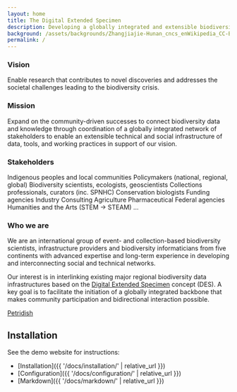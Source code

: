 ```yaml
---
layout: home
title: The Digital Extended Specimen
description: Developing a globally integrated and extensible biodiversity data infrastructure
background: /assets/backgrounds/Zhangjiajie-Hunan_cncs_enWikipedia_CC-BY-SAIntl40_the_World_Heritage_Site_Wulingyuan_in_Zhangjiajie_of_Hunan_PR_China.jpg
permalink: /
---
```


### Vision

Enable research that contributes to novel discoveries and addresses the societal challenges leading to the biodiversity crisis.

### Mission

Expand on the community-driven successes to connect biodiversity data and knowledge through coordination of a globally integrated network of stakeholders to enable an extensible technical and social infrastructure of data, tools, and working practices in support of our vision.

### Stakeholders

Indigenous peoples and local communities
Policymakers (national, regional, global)
Biodiversity scientists, ecologists, geoscientists
Collections professionals, curators (inc. SPNHC)
Conservation biologists
Funding agencies
Industry
Consulting
Agriculture
Pharmaceutical 
Federal agencies                                 
Humanities and the Arts (STEM → STEAM)
…


### Who we are

We are an international group of event- and collection-based biodiversity scientists, infrastructure providers and biodiversity informaticians from five continents with advanced expertise and long-term experience in developing and interconnecting social and technical networks. 

Our interest is in interlinking existing major regional biodiversity data infrastructures based on the [Digital Extended Specimen](https://doi.org/10.1093/biosci/biac060) concept (DES). A key goal is to facilitate the initiation of a globally integrated backbone that makes community participation and bidirectional interaction possible.








[Petridish](https://github.com/peterdesmet/petridish) 

## Installation

See the demo website for instructions:

- [Installation]({{ '/docs/installation/' | relative_url }})
- [Configuration]({{ '/docs/configuration/' | relative_url }})
- [Markdown]({{ '/docs/markdown/' | relative_url }})
